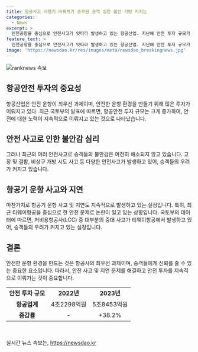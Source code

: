 ```yaml
---
title: 항공사고 비행기 바꿔치기 승무원 승객 실탄 불안 가방 커지는
categories:
  - News
excerpt: >
  인천공항을 중심으로 안전사고가 잇따라 발생하고 있는 항공산업. 지난해 안전 투자 규모가 38.2% 증가한 것으로 나타나며, 국토부는 이를 항공안전 투자 공시제도의 성과로 평가했다. 그러나 승객들의 불안은 여전하며, 특히 티웨이항공을 중심으로 고장과 지연 운항 사고가 잇따라 발생하고 있어 논란의 중심에 섰다. 특히 항공기 결함으로 발생한 11시간 지연된 사건은 승객들의 불편과 불안을 가중시켰다. 또한, 항공사 승무원의 가방에서 실탄이 발견된 사건으로 인해 안전문제가 더욱 부각되었다.
feature_text: >
  인천공항을 중심으로 안전사고가 잇따라 발생하고 있는 항공산업. 지난해 안전 투자 규모가 38.2% 증가한 것으로 나타나며, 국토부는 이를 항공안전 투자 공시제도의 성과로 평가했다. 그러나 승객들의 불안은 여전하며, 특히 티웨이항공을 중심으로 고장과 지연 운항 사고가 잇따라 발생하고 있어 논란의 중심에 섰다. 특히 항공기 결함으로 발생한 11시간 지연된 사건은 승객들의 불편과 불안을 가중시켰다. 또한, 항공사 승무원의 가방에서 실탄이 발견된 사건으로 인해 안전문제가 더욱 부각되었다.
image: 'https://newsdao.kr/res/images/meta/newsdao_breakingnews.jpg'
---
```


<p><img src="https://newsdao.kr/res/images/meta/newsdao_breakingnews.jpg" alt="ranknews 속보" /></p>

<h2 data-ke-size="size26">항공안전 투자의 중요성</h2>

<p data-ke-size="size16">항공산업은 안전 운항이 최우선 과제이며, 안전한 운항 환경을 만들기 위해 많은 투자가 이뤄지고 있다. 최근 국토부의 발표에 따르면, 항공안전 투자 규모는 크게 증가하여, 안전에 대한 노력이 지속적으로 이뤄지고 있는 것으로 나타났습니다.</p>

<h2 data-ke-size="size26">안전 사고로 인한 불안감 심리</h2>

<p data-ke-size="size16">그러나 최근의 여러 안전사고로 승객들의 불안감은 여전히 해소되지 않고 있습니다. 고장 및 결함, 비상구 개방 시도 사고 등 다양한 안전사고가 발생하고 있어, 승객들의 우려가 커지고 있습니다.</p>

<h2 data-ke-size="size26">항공기 운항 사고와 지연</h2>

<p data-ke-size="size16">마찬가지로 항공기 운항 사고 및 지연도 지속적으로 발생하고 있는 실정입니다. 특히, 최근 티웨이항공을 중심으로 한 안전 문제로 논란이 일고 있는 상황입니다. 국토부의 데이터에 따르면, 저비용항공사(LCC) 중 대부분의 중대 사고가 티웨이항공에서 발생하고 있어, 승객들의 우려가 커지고 있는 실정입니다.</p>

<h2 data-ke-size="size26">결론</h2>

<p data-ke-size="size16">안전한 운항 환경을 만드는 것은 항공사의 최우선 과제이며, 승객들에게 신뢰를 줄 수 있는 중요한 요소입니다. 따라서, 안전 사고 및 지연 문제를 해결하고 안전 투자를 지속적으로 이뤄가는 것이 중요합니다.</p>

<table>
    <tr>
        <td style="text-align: center; height: 17px;"><b>안전 투자 규모</b></td>
        <td style="text-align: center; height: 17px;"><b>2022년</b></td>
        <td style="text-align: center; height: 17px;"><b>2023년</b></td>
    </tr>
    <tr>
        <td style="text-align: center; height: 17px;"><b>항공업계</b></td>
        <td style="text-align: center; height: 17px;">4조2298억원</td>
        <td style="text-align: center; height: 17px;">5조8453억원</td>
    </tr>
    <tr>
        <td style="text-align: center; height: 17px;"><b>증감률</b></td>
        <td style="text-align: center; height: 17px;">-</td>
        <td style="text-align: center; height: 17px;">+38.2%</td>
    </tr>
</table>

<p data-ke-size="size16">&nbsp;</p>
실시간 뉴스 속보는, <a href="https://newsdao.kr" rel="dofollow">https://newsdao.kr</a>


